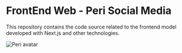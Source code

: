 # FrontEnd Web - Peri Social Media
This repository contains the code source related to the frontend model developed with Next.js and other technologies.

![Peri avatar](https://avatars.githubusercontent.com/u/106036488?s=200&v=4)
